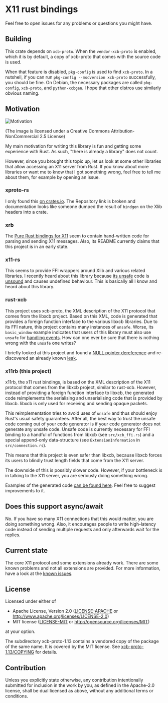 # X11 rust bindings

Feel free to open issues for any problems or questions you might have.


## Building

This crate depends on `xcb-proto`. When the `vendor-xcb-proto` is enabled, which
it is by default, a copy of xcb-proto that comes with the source code is used.

When that feature is disabled, `pkg-config` is used to find `xcb-proto`.  In a
nutshell, if you can run `pkg-config --modversion xcb-proto` successfully, you
should be fine. On Debian, the necessary packages are called `pkg-config`,
`xcb-proto`, and `python-xcbgen`. I hope that other distros use similarly
obvious naming.


## Motivation

![Motivation](https://imgs.xkcd.com/comics/standards.png)

(The image is licensed under a Creative Commons Attribution-NonCommercial 2.5 License)

My main motivation for writing this library is fun and getting some experience
with Rust. As such, "there is already a library" does not count.

However, since you brought this topic up, let us look at some other libraries
that allow accessing an X11 server from Rust. If you know about more libraries
or want me to know that I got something wrong, feel free to tell me about them,
for example by opening an issue.


### xproto-rs

I only found this [on crates.io](https://crates.io/crates/xproto). The
Repository link is broken and documentation looks like someone dumped the result
of `bindgen` on the Xlib headers into a crate.


### xrb

The [Pure Rust bindings for X11](https://github.com/DaMrNelson/xrb) seem to
contain hand-written code for parsing and sending X11 messages. Also, its README
currently claims that this project is in an early state.


### x11-rs

This seems to provide FFI wrappers around Xlib and various related libraries. I
recently heard about this library because [its
unsafe](https://github.com/erlepereira/x11-rs/issues/99) code is
[unsound](https://github.com/rust-lang/rust/issues/52898) and causes undefined
behaviour. This is basically all I know and heard about this library.


### rust-xcb

This project uses xcb-proto, the XML description of the X11 protocol that comes
from the libxcb project. Based on this XML, code is generated that provides a
foreign function interface to the various libxcb libraries. Due to its FFI
nature, this project contains many instances of `unsafe`. Worse, its
`basic_window` example indicates that users of this library must also use
`unsafe` for [handling
events](https://github.com/rtbo/rust-xcb/blob/d7cb614a6fe9f4424ed26939a5720770f84acd05/examples/basic_window.rs#L66).
How can one ever be sure that there is nothing wrong with the `unsafe` one
writes?

I briefly looked at this project and found a [NULL pointer
dereference](https://github.com/rtbo/rust-xcb/issues/64) and re-discovered an
already known [leak](https://github.com/rtbo/rust-xcb/issues/57).


### x11rb (this project)

x11rb, the x11 rust bindings, is based on the XML description of the X11
protocol that comes from the libxcb project, similar to rust-xcb. However,
instead of providing a foreign function interface to libxcb, the generated code
reimplements the serialising and unserialising code that is provided by libxcb.
libxcb is only used for receiving and sending opaque packets.

This reimplementation tries to avoid uses of `unsafe` and thus should enjoy
Rust's usual safety guarantees. After all, the best way to trust the unsafe code
coming out of your code generator is if your code generator does not generate
any unsafe code. Unsafe code is currently necessary for FFI binding to a handful
of functions from libxcb (see `src/xcb_ffi.rs`) and a special append-only
data-structure (see `ExtensionInformation` in `src/connection.rs`).

This means that this project is even safer than libxcb, because libxcb forces
its users to blindly trust length fields that come from the X11 server.

The downside of this is possibly slower code. However, if your bottleneck is in
talking to the X11 server, you are seriously doing something wrong.

Examples of the generated code [can be found here](doc/generated_code.md). Feel
free to suggest improvements to it.


## Does this support async/await

No. If you have so many X11 connections that this would matter, you are doing
something wrong. Also, it encourages people to write high-latency code instead
of sending multiple requests and only afterwards wait for the replies.


## Current state

The core X11 protocol and some extensions already work. There are some known
problems and not all extensions are provided. For more information, have a look
at the [known issues](https://github.com/psychon/x11rb/issues).


## License

Licensed under either of

 * Apache License, Version 2.0
   ([LICENSE-APACHE](LICENSE-APACHE) or http://www.apache.org/licenses/LICENSE-2.0)
 * MIT license
   ([LICENSE-MIT](LICENSE-MIT) or http://opensource.org/licenses/MIT)

at your option.

The subdirectory xcb-proto-1.13 contains a vendored copy of the package of the
same name. It is covered by the MIT license. See
[xcb-proto-1.13/COPYING](xcb-proto-1.13/COPYING) for details.

## Contribution

Unless you explicitly state otherwise, any contribution intentionally submitted
for inclusion in the work by you, as defined in the Apache-2.0 license, shall be
dual licensed as above, without any additional terms or conditions.
